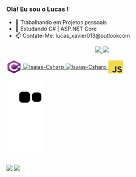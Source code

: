 ### Olá! Eu sou o Lucas !

- 🔭 Trabalhando em Projetos pessoais
- 🌱 Estudando C# | ASP.NET Core
- 📫 Contate-Me: lucas_xavier013@outlookcom

<div align="center">
  <a href="https://www.linkedin.com/in/LucaslXavier21/">
  <img height="180em" src="https://github-readme-stats.vercel.app/api?username=LucaslXavier21&show_icons=true&theme=dark&include_all_commits=true&count_private=true"/>
  <img height="180em" src="https://github-readme-stats.vercel.app/api/top-langs/?username=LucaslXavier21&layout=compact&langs_count=7&theme=dark"/>
</div>

<div style="display: inline_block"><br>
  
 
  <img align="center" alt="Isaias-Csharp" height="35" width="40" src="https://raw.githubusercontent.com/devicons/devicon/master/icons/csharp/csharp-original.svg">
  <img align="center" alt="Isaias-Csharp" height="35" width="40" src="https://cdn.jsdelivr.net/gh/devicons/devicon/icons/html5/html5-original.svg">
  <img align="center" alt="Isaias-Csharp" height="35" width="40" src="https://cdn.jsdelivr.net/gh/devicons/devicon/icons/css3/css3-original.svg">
   <img align="center" alt="Isaias-Csharp" height="35" width="40" src="https://raw.githubusercontent.com/devicons/devicon/master/icons/javascript/javascript-original.svg">
   
    
![Snake animation](https://github.com/LucaslXavier21/LucaslXavier21/blob/output/github-contribution-grid-snake.svg)

</div>

 ##
 
 <div> 
</a> 
  <a href = "mailto:lucas_xavier013@outlook.com"><img src="https://img.shields.io/badge/-Outlook-%23333?style=for-the-badge&logo=gmail&logoColor=white" target="_blank"></a>
  <a href="https://www.linkedin.com/in/lucas-lopes-14a202224/" target="_blank"><img src="https://img.shields.io/badge/-LinkedIn-%230077B5?style=for-the-badge&logo=linkedin&logoColor=white" target="_blank"></a> 
